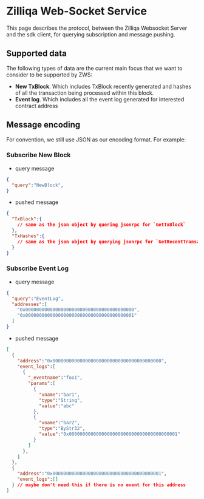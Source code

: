 # Zilliqa Web-Socket Service

This page describes the protocol, between the Zilliqa Websocket Server and the sdk client, for querying subscription and message pushing.

## Supported data

The following types of data are the current main focus that we want to consider to be supported by ZWS:

- **New TxBlock**. Which includes TxBlock recently generated and hashes of all the transaction being processed within this block.
- **Event log**. Which includes all the event log generated for interested contract address

## Message encoding

For convention, we still use JSON as our encoding format. For example:

### Subscribe New Block

- query message

```json
{
  "query":"NewBlock",
}
```

- pushed message

```json
{
  "TxBlock":{
    // same as the json object by quering jsonrpc for `GetTxBlock`
  },
  "TxHashes":{
    // same as the json object by querying jsonrpc for `GetRecentTransactions`
  }
}
```

### Subscribe Event Log

- query message

```json
{
  "query":"EventLog",
  "addresses":[
    "0x0000000000000000000000000000000000000000",
    "0x0000000000000000000000000000000000000001"
  ]
}
```

- pushed message

```json
[
  {
    "address":"0x0000000000000000000000000000000000000000",
    "event_logs":[
      {
        "_eventname":"foo1",
        "params":[
          {
            "vname":"bar1",
            "type":"String",
            "value":"abc"
          },
          {
            "vname":"bar2",
            "type":"ByStr32",
            "value":"0x0000000000000000000000000000000000000001"
          }
        ]
      },
    ]
  },
  {
    "address":"0x0000000000000000000000000000000000000001",
    "event_logs":[]
  } // maybe don't need this if there is no event for this address
]
```
